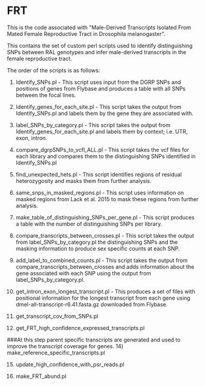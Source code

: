 # FRT
This is the code associated with "Male-Derived Transcripts Isolated From Mated Female Reproductive Tract in Drosophila melanogaster".

This contains the set of custom perl scripts used to identify distinguishing SNPs between RAL genotypes and infer male-derived transcripts in the female reproductive tract.

The order of the scripts is as follows:

1) Identify_SNPs.pl - This script uses input from the DGRP SNPs and positions of genes from Flybase and produces a table with all SNPs between the focal lines.

2) Identify_genes_for_each_site.pl - This script takes the output from Identify_SNPs.pl and labels them by the gene they are associated with.

3) label_SNPs_by_category.pl - This script takes the output from Identify_genes_for_each_site.pl and labels them by context; i.e. UTR, exon, intron. 

4) compare_dgrpSNPs_to_vcfl_ALL.pl - This script takes the vcf files for each library and compares them to the distinguishing SNPs identified in Identify_SNPs.pl

6) find_unexpected_hets.pl - This script identifies regions of residual heterozygosity and masks them from further analysis.

7) same_snps_in_masked_regions.pl  - This script uses information on masked regions from Lack et al. 2015 to mask these regions from further analysis.

8) make_table_of_distinguishing_SNPs_per_gene.pl - This script produces a table with the number of distinguishing SNPs per library.

8) compare_transcripts_between_crosses.pl - This script takes the output from label_SNPs_by_category.pl the distinguishing SNPs and the masking information to produce sex specific counts at each SNP.

9) add_label_to_combined_counts.pl - This script takes the output from compare_transcripts_between_crosses and adds information about the gene associated with each SNP using the output from label_SNPs_by_category.pl.

10) get_intron_exon_longest_transcript.pl - This produces a set of files with positional information for the longest transcript from each gene using dmel-all-transcript-r6.41.fasta.gz downloaded from Flybase.

12) get_transcript_cov_from_SNPs.pl

13) get_FRT_high_confidence_expressed_transcripts.pl

###At this step parent specific transcripts are generated and used to improve the transcript coverage for genes.
14) make_reference_specific_transcripts.pl 

15) update_high_confidence_with_psr_reads.pl

16) make_FRT_abund.pl


